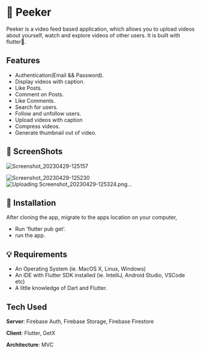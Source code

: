 # 👻 Peeker 

Peeker is a video feed based application, which allows you to upload videos about yourself, watch and explore videos of other users. It is built with flutter💙.

## Features
- Authentication(Email && Password).
- Display videos with caption.
- Like Posts.
- Comment on Posts.
- Like Comments.
- Search for users.
- Follow and unfollow users.
- Upload videos with caption
- Compress videos.
- Generate thumbnail out of video.

## 📸 ScreenShots
![Screenshot_20230429-125157](https://user-images.githubusercontent.com/49396765/235512857-88071c10-aabe-4c0e-a548-0c0e02b359b6.png)

![Screenshot_20230429-125230](https://user-images.githubusercontent.com/49396765/235512973-04a563fe-12e7-4ef6-9ece-24030197838b.png)
![Uploading Screenshot_20230429-125324.png…]()

## 🚀 Installation
After cloning the app, migrate to the apps location on your computer,
- Run 'flutter pub get'.
- run the app.

## 💡 Requirements
* An Operating System (ie. MacOS X, Linux, Windows)
* An IDE with Flutter SDK installed (ie. IntelliJ, Android Studio, VSCode etc)
* A little knowledge of Dart and Flutter.

## Tech Used
**Server**: Firebase Auth, Firebase Storage, Firebase Firestore

**Client**: Flutter, GetX

**Architecture**: MVC



